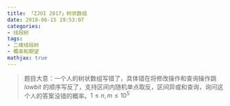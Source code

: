 ```yaml
---
title: 「ZJOI 2017」树状数组
date: 2018-06-15 19:53:07
categories:
- 线段树
tags:
- 二维线段树
- 概率和期望
mathjax: true
---
```


> 题目大意：一个人的树状数组写错了，具体错在将修改操作和查询操作跳 $lowbit$ 的顺序写反了，支持区间内随机单点取反，区间异或和查询，询问这个人的答案没错的概率。$1≤n,m≤10^5$
